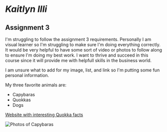 # *Kaitlyn Illi*

## **Assignment 3**

I'm struggling to follow the assignment 3 requirements. Personally I am visual learner so I'm struggling to make sure I'm doing everything correctly. It would be very helpful to have some sort of video or photos to follow along to ensure I'm doing my best work. I want to thrive and succeed in this course since it will provide me with helpfull skills in the business world.

I am unsure what to add for my image, list, and link so I'm putting some fun personal information.

My three favorite animals are:
  - Capybaras
  - Quokkas
  - Dogs

[Website with interesting Quokka facts](https://wwf.org.au/blogs/8-interesting-facts-about-quokkas/)

![Photos of Capybaras](https://images.app.goo.gl/oqpqDMNeqa9AWLz3A)
